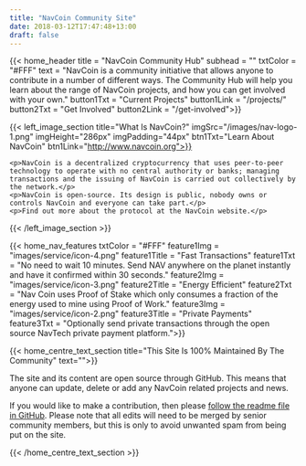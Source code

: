 ```yaml
---
title: "NavCoin Community Site"
date: 2018-03-12T17:47:48+13:00
draft: false
---
```


{{< home_header
    title = "NavCoin Community Hub"
    subhead = ""
    txtColor = "#FFF"
    text = "NavCoin is a community initiative that allows anyone to contribute in a number of different ways. The Community Hub will help you learn about the range of NavCoin projects, and how you can get involved with your own."
    button1Txt = "Current Projects"
    button1Link = "/projects/"
    button2Txt = "Get Involved"
    button2Link = "/get-involved">}}


{{< left_image_section
    title="What Is NavCoin?"
    imgSrc="/images/nav-logo-1.png"
    imgHeight="286px"
    imgPadding="44px"
    btn1Txt="Learn About NavCoin"
    btn1Link="http://www.navcoin.org">}}

    <p>NavCoin is a decentralized cryptocurrency that uses peer-to-peer technology to operate with no central authority or banks; managing transactions and the issuing of NavCoin is carried out collectively by the network.</p>
    <p>NavCoin is open-source. Its design is public, nobody owns or controls NavCoin and everyone can take part.</p>
    <p>Find out more about the protocol at the NavCoin website.</p>
{{< /left_image_section >}}



{{< home_nav_features
    txtColor = "#FFF"
    feature1Img = "images/service/icon-4.png"
    feature1Title = "Fast Transactions"
    feature1Txt = "No need to wait 10 minutes. Send NAV anywhere on the planet instantly and have it confirmed within 30 seconds."
    feature2Img = "images/service/icon-3.png"
    feature2Title = "Energy Efficient"
    feature2Txt = "Nav Coin uses Proof of Stake which only consumes a fraction of the energy used to mine using Proof of Work."
    feature3Img = "images/service/icon-2.png"
    feature3Title = "Private Payments"
    feature3Txt = "Optionally send private transactions through the open source NavTech private payment platform.">}}


{{< home_centre_text_section
    title="This Site Is 100% Maintained By The Community"
    text="">}}

<p>The site and its content are open source through GitHub. This means that anyone can update, delete or add any NavCoin related projects and news.
<p> If you would like to make a contribution, then please <a href="https://github.com/NAVCoin/nav-community-site">follow the readme file in GitHub</a>. Please note that all edits will need to be merged by senior community members, but this is only to avoid unwanted spam from being put on the site.</p>
    {{< /home_centre_text_section >}}
